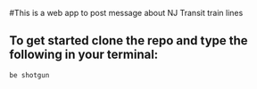 #This is a web app to post message about NJ Transit train lines

## To get started clone the repo and type the following in your terminal:

````
be shotgun
````
